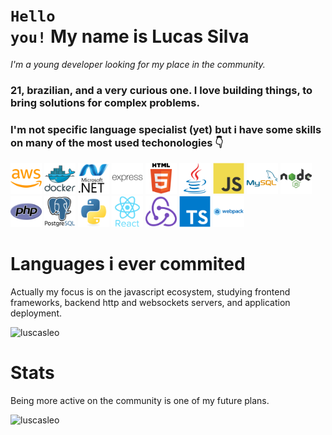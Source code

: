 # <code>**Hello you!**</code> My name is **Lucas Silva**

_I'm a young developer looking for my place in the community._

### 21, brazilian, and a very curious one. I love building things, to bring solutions for complex problems.

### I'm not specific language specialist (yet) but i have some skills on many of the most used techonologies 👇

<p>
    <img width="50" src="https://raw.githubusercontent.com/devicons/devicon/master/icons/amazonwebservices/amazonwebservices-plain-wordmark.svg" />
    <img width="50" src="https://raw.githubusercontent.com/devicons/devicon/master/icons/docker/docker-original-wordmark.svg" />
    <img width="50" src="https://raw.githubusercontent.com/devicons/devicon/master/icons/dot-net/dot-net-original-wordmark.svg" />
    <img width="50" src="https://raw.githubusercontent.com/devicons/devicon/master/icons/express/express-original-wordmark.svg" />
    <img width="50" src="https://raw.githubusercontent.com/devicons/devicon/master/icons/html5/html5-original-wordmark.svg" />
    <img width="50" src="https://raw.githubusercontent.com/devicons/devicon/master/icons/java/java-original.svg" />
    <img width="50" src="https://raw.githubusercontent.com/devicons/devicon/master/icons/javascript/javascript-original.svg" />
    <img width="50" src="https://raw.githubusercontent.com/devicons/devicon/master/icons/mysql/mysql-original-wordmark.svg" />
    <img width="50" src="https://raw.githubusercontent.com/devicons/devicon/master/icons/nodejs/nodejs-original-wordmark.svg" />
    <img width="50" src="https://raw.githubusercontent.com/devicons/devicon/master/icons/php/php-original.svg" />
    <img width="50" src="https://raw.githubusercontent.com/devicons/devicon/master/icons/postgresql/postgresql-original-wordmark.svg" />
    <img width="50" src="https://raw.githubusercontent.com/devicons/devicon/master/icons/python/python-original.svg" />
    <img width="50" src="https://raw.githubusercontent.com/devicons/devicon/master/icons/react/react-original-wordmark.svg" />
    <img width="50" src="https://raw.githubusercontent.com/devicons/devicon/master/icons/redux/redux-original.svg" />
    <img width="50" src="https://raw.githubusercontent.com/devicons/devicon/master/icons/typescript/typescript-original.svg" />
    <img width="50" src="https://raw.githubusercontent.com/devicons/devicon/master/icons/webpack/webpack-original-wordmark.svg" />
</p>

# Languages i ever commited

Actually my focus is on the javascript ecosystem, studying frontend frameworks, backend http and websockets servers, and application deployment.

<div>
    <p> 
        <img  src="https://github-readme-stats.vercel.app/api/top-langs?username=luscasleo&show_icons=true&locale=en&layout=compact" alt="luscasleo" />
    </p>
<div/>

# Stats

Being more active on the community is one of my future plans.

<p>
    <img src="https://github-readme-stats.vercel.app/api?username=luscasleo&show_icons=true&locale=en" alt="luscasleo" />
</p>
